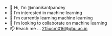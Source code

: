 - 👋 Hi, I’m @manikantpandey
- 👀 I’m interested in machine learning
- 🌱 I’m currently learning machine learning
- 💞️ I’m looking to collaborate on machine learning
- 📫 Reach me ... 215ucm016@gbu.ac.in

<!---
manikantpandey/manikantpandey is a ✨ special ✨ repository because its `README.md` (this file) appears on your GitHub profile.
You can click the Preview link to take a look at your changes.
--->
